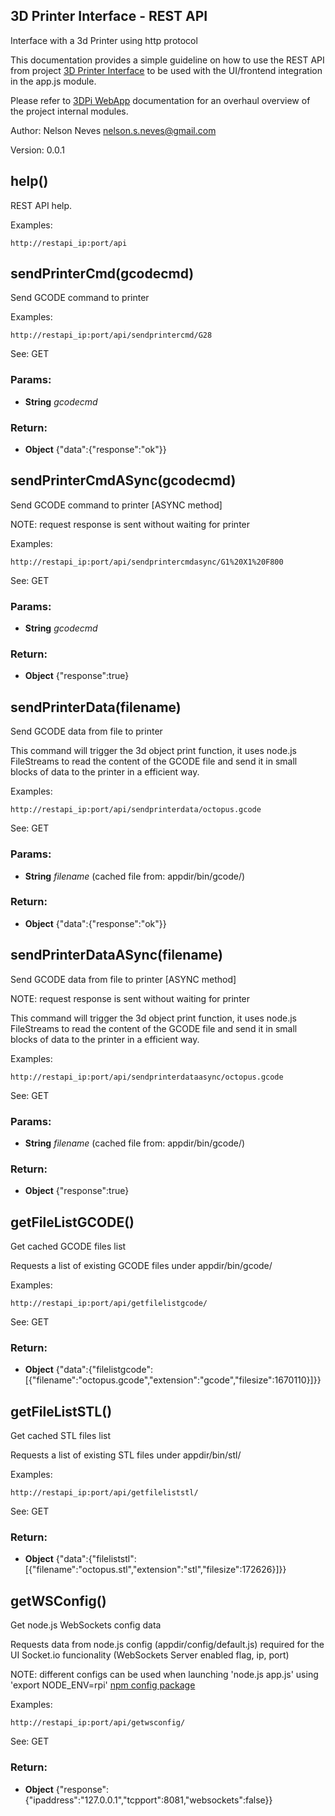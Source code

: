 

<!-- Start ../modules/rest.js -->

3D Printer Interface - REST API
---------------------

Interface with a 3d Printer using http protocol

This documentation provides a simple guideline on how to use the REST API 
from project [3D Printer Interface](https://github.com/nneves/3DPrinterInterface)
to be used with the UI/frontend integration in the app.js module. 

Please refer to [3DPi WebApp](https://www.lucidchart.com/documents/view/4f5c-1f6c-50baa492-9d74-10150a442276)
documentation for an overhaul overview of the project internal modules.

Author: Nelson Neves <nelson.s.neves@gmail.com>

Version: 0.0.1

## help()

REST API help.

Examples:

    http://restapi_ip:port/api

## sendPrinterCmd(gcodecmd)

Send GCODE command to printer

Examples:

    http://restapi_ip:port/api/sendprintercmd/G28

See: GET

### Params: 

* **String** *gcodecmd* 

### Return:

* **Object** {&quot;data&quot;:{&quot;response&quot;:&quot;ok&quot;}}

## sendPrinterCmdASync(gcodecmd)

Send GCODE command to printer [ASYNC method]

NOTE: request response is sent without waiting for printer 

Examples:

    http://restapi_ip:port/api/sendprintercmdasync/G1%20X1%20F800

See: GET

### Params: 

* **String** *gcodecmd* 

### Return:

* **Object** {&quot;response&quot;:true}

## sendPrinterData(filename)

Send GCODE data from file to printer

This command will trigger the 3d object print function,
it uses node.js FileStreams to read the content of the GCODE
file and send it in small blocks of data to the printer in a efficient way.

Examples:

    http://restapi_ip:port/api/sendprinterdata/octopus.gcode

See: GET

### Params: 

* **String** *filename* (cached file from: appdir/bin/gcode/)

### Return:

* **Object** {&quot;data&quot;:{&quot;response&quot;:&quot;ok&quot;}}

## sendPrinterDataASync(filename)

Send GCODE data from file to printer [ASYNC method]

NOTE: request response is sent without waiting for printer  

This command will trigger the 3d object print function,
it uses node.js FileStreams to read the content of the GCODE
file and send it in small blocks of data to the printer in a efficient way.

Examples:

    http://restapi_ip:port/api/sendprinterdataasync/octopus.gcode

See: GET

### Params: 

* **String** *filename* (cached file from: appdir/bin/gcode/)

### Return:

* **Object** {&quot;response&quot;:true}

## getFileListGCODE()

Get cached GCODE files list

Requests a list of existing GCODE files under appdir/bin/gcode/

Examples:

    http://restapi_ip:port/api/getfilelistgcode/

See: GET

### Return:

* **Object** {&quot;data&quot;:{&quot;filelistgcode&quot;:[{&quot;filename&quot;:&quot;octopus.gcode&quot;,&quot;extension&quot;:&quot;gcode&quot;,&quot;filesize&quot;:1670110}]}}

## getFileListSTL()

Get cached STL files list

Requests a list of existing STL files under appdir/bin/stl/

Examples:

    http://restapi_ip:port/api/getfileliststl/

See: GET

### Return:

* **Object** {&quot;data&quot;:{&quot;fileliststl&quot;:[{&quot;filename&quot;:&quot;octopus.stl&quot;,&quot;extension&quot;:&quot;stl&quot;,&quot;filesize&quot;:172626}]}}

## getWSConfig()

Get node.js WebSockets config data 

Requests data from node.js config (appdir/config/default.js) 
required for the UI Socket.io funcionality (WebSockets Server enabled flag, ip, port)

NOTE: different configs can be used when launching 'node.js app.js' using 'export NODE_ENV=rpi'
[npm config package](https://npmjs.org/package/config)

Examples:

    http://restapi_ip:port/api/getwsconfig/

See: GET

### Return:

* **Object** {&quot;response&quot;:{&quot;ipaddress&quot;:&quot;127.0.0.1&quot;,&quot;tcpport&quot;:8081,&quot;websockets&quot;:false}}

<!-- End ../modules/rest.js -->

